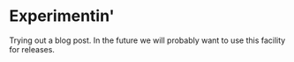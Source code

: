 # Experimentin'

Trying out a blog post. In the future we will probably want to use this facility for releases.

